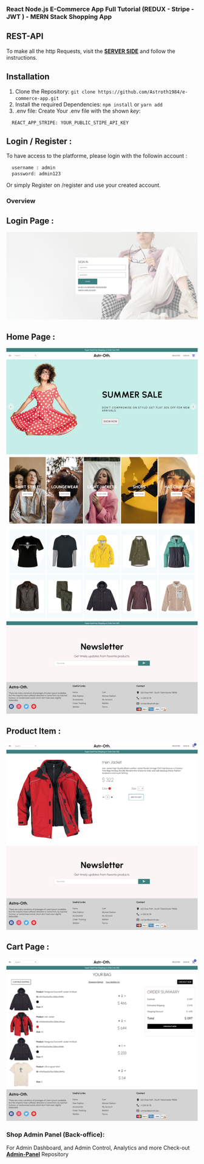 ### React Node.js E-Commerce App Full Tutorial (REDUX - Stripe - JWT ) - MERN Stack Shopping App

## REST-API

To make all the http Requests, visit the **[SERVER SIDE](https://github.com/Astroth1984/ecommerce-REST-Api "Rest-API")** and follow the instructions.

## Installation

1. Clone the Repository: `git clone https://github.com/Astroth1984/e-commerce-app.git`
2. Install the required Dependencies: `npm install` or `yarn add`
3. .env file: Create Your .env file with the shown _key_:

```
  REACT_APP_STRIPE: YOUR_PUBLIC_STIPE_API_KEY 
```

## Login / Register :

To have access to the platforme, please login with the followin account : 

```
  username : admin
  password: admin123
```
Or simply Register on /register and use your created account.

### Overview

## Login Page :

![Login](login.png)

## Home Page : 

![home page](home.png)

## Product Item : 

![Product](product.png)

## Cart Page : 
![cart](cart.png)

### Shop Admin Panel  (Back-office): 

For Admin Dashboard, and Admin Control, Analytics and more Check-out  **[Admin-Panel](https://github.com/Astroth1984/Admin-Panel-Shop "Admin Back Office")** Repository







